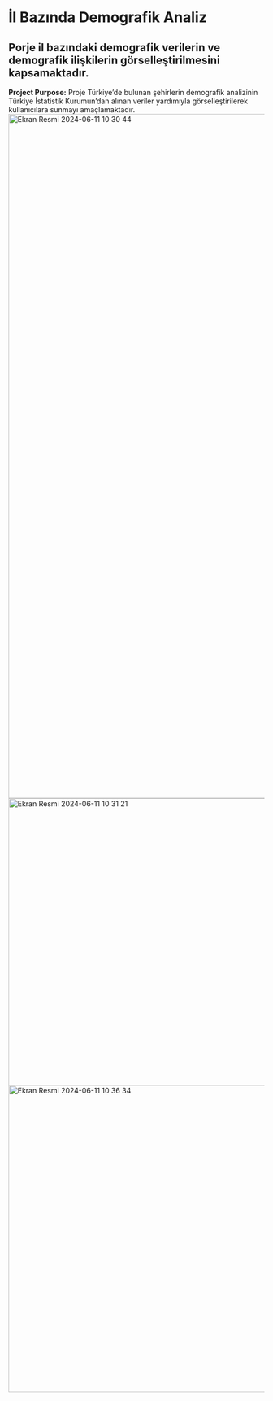 # İl Bazında Demografik Analiz
## Porje il bazındaki demografik verilerin ve demografik ilişkilerin görselleştirilmesini kapsamaktadır.
**Project Purpose:** Proje Türkiye’de bulunan şehirlerin demografik analizinin Türkiye İstatistik Kurumun’dan alınan veriler yardımıyla görselleştirilerek kullanıcılara sunmayı amaçlamaktadır.<img width="1346" alt="Ekran Resmi 2024-06-11 10 30 44" src="https://github.com/muhammedgmbsg/Il_Bazinda_Demografik_Analiz_Veri_Gorsellestirme/assets/95706061/14a6bd1d-94d6-4937-8574-d1ab9d0817ec">
<img width="564" alt="Ekran Resmi 2024-06-11 10 31 21" src="https://github.com/muhammedgmbsg/Il_Bazinda_Demografik_Analiz_Veri_Gorsellestirme/assets/95706061/99af2da7-174d-47f1-98b1-c7f510f10c77">
<img width="604" alt="Ekran Resmi 2024-06-11 10 36 34" src="https://github.com/muhammedgmbsg/Il_Bazinda_Demografik_Analiz_Veri_Gorsellestirme/assets/95706061/bfab7537-531d-490a-9d4c-b42f188013db">
